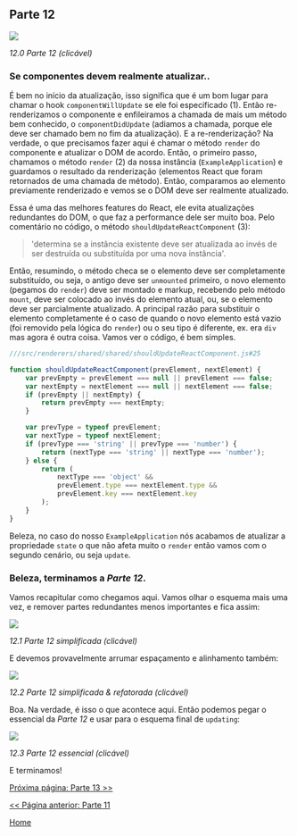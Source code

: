 ## Parte 12

[![](https://rawgit.com/Bogdan-Lyashenko/Under-the-hood-ReactJS/master/stack/images/12/part-12.svg)](https://rawgit.com/Bogdan-Lyashenko/Under-the-hood-ReactJS/master/stack/images/12/part-12.svg)

<em>12.0 Parte 12 (clicável)</em>

### Se componentes devem realmente atualizar..

É bem no início da atualização, isso significa que é um bom lugar para chamar o hook `componentWillUpdate` se ele foi especificado (1). Então re-renderizamos o componente e enfileiramos a chamada de mais um método bem conhecido, o `componentDidUpdate` (adiamos a chamada, porque ele deve ser chamado bem no fim da atualização).
E a re-renderização? Na verdade, o que precisamos fazer aqui é chamar o método `render` do componente e atualizar o DOM de acordo. Então, o primeiro passo, chamamos o método `render` (2) da nossa instância (`ExampleApplication`) e guardamos o resultado da renderização (elementos React que foram retornados de uma chamada de método). Então, comparamos ao elemento previamente renderizado e vemos se o DOM deve ser realmente atualizado.

Essa é uma das melhores features do React, ele evita atualizações redundantes do DOM, o que faz a performance dele ser muito boa.
Pelo comentário no código, o método `shouldUpdateReactComponent` (3):
> 'determina se a instância existente deve ser atualizada ao invés de ser destruída ou substituída por uma nova instância'.

Então, resumindo, o método checa se o elemento deve ser completamente substituído, ou seja, o antigo deve ser `unmounted` primeiro, o novo elemento (pegamos do `render`) deve ser montado e markup, recebendo pelo método `mount`, deve ser colocado ao invés do elemento atual, ou, se o elemento deve ser parcialmente atualizado. A principal razão para substituir o elemento completamente é o caso de quando o novo elemento está vazio (foi removido pela lógica do `render`) ou o seu tipo é diferente, ex. era `div` mas agora é outra coisa. Vamos ver o código, é bem simples.

```javascript
///src/renderers/shared/shared/shouldUpdateReactComponent.js#25

function shouldUpdateReactComponent(prevElement, nextElement) {
    var prevEmpty = prevElement === null || prevElement === false;
    var nextEmpty = nextElement === null || nextElement === false;
    if (prevEmpty || nextEmpty) {
        return prevEmpty === nextEmpty;
    }

    var prevType = typeof prevElement;
    var nextType = typeof nextElement;
    if (prevType === 'string' || prevType === 'number') {
        return (nextType === 'string' || nextType === 'number');
    } else {
        return (
            nextType === 'object' &&
            prevElement.type === nextElement.type &&
            prevElement.key === nextElement.key
        );
    }
}
```

Beleza, no caso do nosso `ExampleApplication` nós acabamos de atualizar a propriedade `state` o que não afeta muito o `render` então vamos com o segundo cenário, ou seja `update`.

### Beleza, terminamos a *Parte 12*.

Vamos recapitular como chegamos aqui. Vamos olhar o esquema mais uma vez, e remover partes redundantes menos importantes e fica assim:

[![](https://rawgit.com/Bogdan-Lyashenko/Under-the-hood-ReactJS/master/stack/images/12/part-12-A.svg)](https://rawgit.com/Bogdan-Lyashenko/Under-the-hood-ReactJS/master/stack/images/12/part-12-A.svg)

<em>12.1 Parte 12 simplificada (clicável)</em>

E devemos provavelmente arrumar espaçamento e alinhamento também:

[![](https://rawgit.com/Bogdan-Lyashenko/Under-the-hood-ReactJS/master/stack/images/12/part-12-B.svg)](https://rawgit.com/Bogdan-Lyashenko/Under-the-hood-ReactJS/master/stack/images/12/part-12-B.svg)

<em>12.2 Parte 12 simplificada & refatorada (clicável)</em>

Boa. Na verdade, é isso o que acontece aqui. Então podemos pegar o essencial da *Parte 12* e usar para o esquema final de `updating`:

[![](https://rawgit.com/Bogdan-Lyashenko/Under-the-hood-ReactJS/master/stack/images/12/part-12-C.svg)](https://rawgit.com/Bogdan-Lyashenko/Under-the-hood-ReactJS/master/stack/images/12/part-12-C.svg)

<em>12.3 Parte 12 essencial (clicável)</em>

E terminamos!


[Próxima página: Parte 13 >>](./Part-13.md)

[<< Página anterior: Parte 11](./Part-11.md)


[Home](../../README.md)
